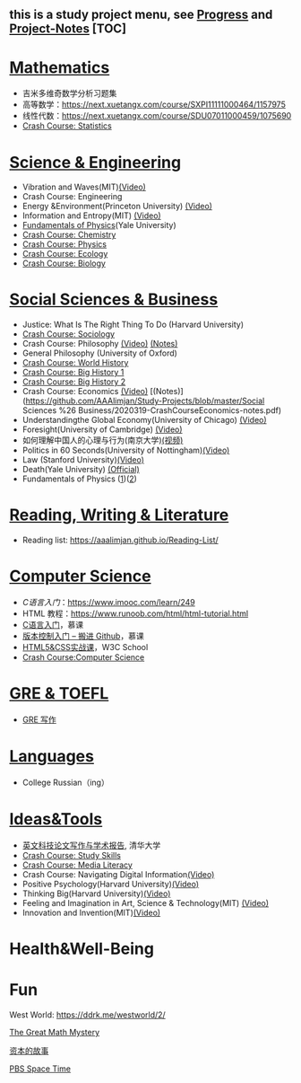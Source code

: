 this is a study project menu, see [Progress](https://github.com/AAAlimjan/Study-Notes-2019/projects) and [Project-Notes](https://github.com/AAAlimjan/Study-Notes-2019/wiki)
[TOC]
------
# [Mathematics](https://github.com/AAAlimjan/ComingBack/tree/master/Mathematics)

- 吉米多维奇数学分析习题集
- 高等数学：https://next.xuetangx.com/course/SXPI11111000464/1157975
- 线性代数：https://next.xuetangx.com/course/SDU07011000459/1075690
- [Crash Course: Statistics](https://www.bilibili.com/video/BV17W411s7Y5)

# [Science & Engineering](https://github.com/AAAlimjan/stuff2019/tree/master/Physics)

- Vibration and Waves(MIT)[(Video)](https://www.bilibili.com/video/BV1Fb411j7H3)
- Crash Course: Engineering
- Energy &Environment(Princeton University) [(Video)](http://open.163.com/newview/movie/free?pid=M6G3TB39I&mid=M6G3TSICQ)
-  Information and Entropy(MIT) [(Video)](https://ocw.mit.edu/courses/electrical-engineering-and-computer-science/6-050j-information-and-entropy-spring-2008/)
-  [Fundamentals of Physics](https://www.bilibili.com/video/BV1Jx411a78t)(Yale University)
-  [Crash Course: Chemistry](https://www.bilibili.com/video/BV1st411v72w)
-  [Crash Course: Physics](https://www.bilibili.com/video/BV1Wt411v7NC)
-  [Crash Course: Ecology](https://www.bilibili.com/video/BV1GW411S7EX)
-  [Crash Course: Biology](https://www.bilibili.com/video/BV1Px41117N2)

# [Social Sciences & Business](https://github.com/AAAlimjan/ComingBack/tree/master/Social%20Sciences)

- Justice: What Is The Right Thing To Do (Harvard University)
- [Crash Course: Sociology](https://www.bilibili.com/video/BV1Ux411k76Z) 
-  Crash Course: Philosophy [(Video)](https://www.bilibili.com/video/av13762839) [(Notes)](https://github.com/AAAlimjan/Study-Projects/blob/master/Social%20Sciences%20%26%20Business/2020-3-19%20crashcourse-philosophy-notes-compressed.pdf)
- General Philosophy (University of Oxford)
- [Crash Course: World History](https://www.bilibili.com/video/BV1Ws41197rQ)
- [Crash Course: Big History 1](https://www.bilibili.com/video/BV1ws411w78L)
- [Crash Course: Big History  2](https://www.bilibili.com/video/BV1mx411B77E)
- Crash Course: Economics  [(Video)](https://www.bilibili.com/video/av28121647)  [(Notes)](https://github.com/AAAlimjan/Study-Projects/blob/master/Social Sciences %26 Business/2020319-CrashCourseEconomics-notes.pdf)
- Understandingthe Global Economy(University of Chicago) [(Video)](https://open.163.com/newview/movie/free?pid=M7CTG28EO&mid=M7DFVQI4A)
- Foresight(University of Cambridge)  [(Video)](https://open.163.com/newview/movie/free?pid=MB7MDCRU9&mid=MB7MDN5PF)
- 如何理解中国人的心理与行为(南京大学)[(视频)](http://open.163.com/newview/movie/courseintro?newurl=%2Fspecial%2Fcuvocw%2Fzhongguorendexinli.html)
- Politics in 60 Seconds(University of Nottingham)[(Video)](https://open.163.com/newview/movie/free?pid=M95G0EKBI&mid=M95Q484CN)
- Law (Stanford University)[(Video)](https://www.bilibili.com/video/av5205967/)
- Death(Yale University) [(Official)](https://oyc.yale.edu/death/phil-176)
- Fundamentals of Physics ([1](https://oyc.yale.edu/physics/phys-200))([2](https://oyc.yale.edu/physics/phys-201))

# [Reading, Writing & Literature](https://github.com/AAAlimjan/ComingBack/tree/master/Reading%20Challenge)

 -  Reading list: https://aaalimjan.github.io/Reading-List/ 

# [Computer Science ](https://github.com/AAAlimjan/ComingBack/tree/master/Coding)

 - *C语言入门*：https://www.imooc.com/learn/249
 - HTML 教程：https://www.runoob.com/html/html-tutorial.html
 - [C语言入门](https://www.imooc.com/learn/249)，慕课
- [版本控制入门 – 搬进 Github](https://www.imooc.com/learn/390)，慕课
- [HTML5&CSS实战课](https://www.w3cschool.cn/codecamp/list?pename=html5_and_css_camp)，W3C School
- [Crash Course:Computer Science](https://www.bilibili.com/video/BV1EW411u7th)

# [GRE & TOEFL](https://github.com/AAAlimjan/ComingBack/tree/master/GRE)

- [GRE 写作](https://www.bilibili.com/video/BV1Es411k7QM)

# [Languages](https://github.com/AAAlimjan/ComingBack/tree/master/Studying%20Russian)

- College Russian（ing）

# [Ideas&Tools](https://github.com/AAAlimjan/Study-Projects/tree/master/Fun)

-  [英文科技论文写作与学术报告](https://next.xuetangx.com/course/XJTU08081000424/1073727), 清华大学
-  [Crash Course: Study Skills](https://www.bilibili.com/video/BV1bW411a7oM)
-  [Crash Course: Media Literacy](https://www.bilibili.com/video/BV1Vt411d7K7)
-  Crash Course: Navigating Digital Information[(Video)](https://www.bilibili.com/video/BV1yt411L72d)
-  Positive Psychology(Harvard University)[(Video)](https://www.bilibili.com/video/BV1Gs411o71d)
-  Thinking Big(Harvard University)[(Video)](https://open.163.com/newview/movie/free?pid=M83EO6IRQ&mid=M83EQT3JN)
-  Feeling and Imagination in Art, Science & Technology(MIT) [(Video)](http://open.sina.com.cn/course/id_302/)
-  Innovation and Invention(MIT)[(Video)](http://open.sina.com.cn/course/id_257/)

# Health&Well-Being

# Fun

West World: https://ddrk.me/westworld/2/

 [The Great Math Mystery](https://www.bilibili.com/video/BV1vs411d73j)

[资本的故事](https://www.bilibili.com/video/BV1mW411J7ED)

[PBS Space Time](https://www.bilibili.com/video/BV1nt41167AB)
